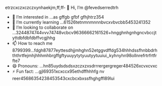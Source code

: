 etrzcxczxczczxynhaekjm,ff,ff- 👋 Hi, I’m @fevedserredtrh
- 👀 I’m interested in ...as gffgb gfbf gfhjhtrz354
- 🌱 I’m currently learning ...61526tetnmnmnnnbvcxvbvcbb5453241352
- 💞️ I’m looking to collaborate on ...3244874744vvv74748vcbcv96366662161526+hngghnhgnhgncvbccjtyttdbfdbfdbffvcgjhhg
- 📫 How to reach me 8799399...fdgh87877eyttesdhjjmhghn52etggvdffdg534hhhdssfhnbbdrhththrtfejmhjhhhmhbrgffgftyuuyytytyuutyytuuiui,,kyhnyhn98ollnrefrtrfrtfrfte7
- 😄 Pronouns: ...hn85uydsdsdsxzczxzxsdrrrergergreger484526xcvxcvxc
- ⚡ Fun fact: ...gjl69351xcxccx95ethdffhhhfg
nv reer45686354238453543cxcbcxbxssfhghgffl89lui
<!---lk.256621drytgresdffwebfd45hgngff6gbfgfbhttyh589*515296hgf
fevedserred/fevedserred is a ✨ special ✨ reposisdftory because its `README.md` (this fi56le) appears on you52 GitHuasasb profivcgb 
bfdfvvfsdv
